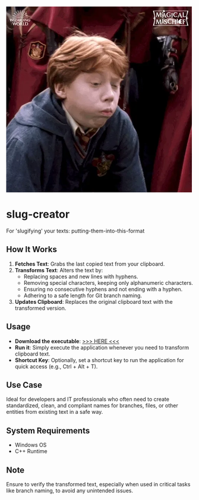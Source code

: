 ![Ron Weasley Funny Vomit](https://github.com/V3RNE42/slug-creator/blob/main/ron-weasley-funny-vomit.webp)

# slug-creator
For 'slugifying' your texts: putting-them-into-this-format

## How It Works
1. **Fetches Text**: Grabs the last copied text from your clipboard.
2. **Transforms Text**: Alters the text by:
   - Replacing spaces and new lines with hyphens.
   - Removing special characters, keeping only alphanumeric characters.
   - Ensuring no consecutive hyphens and not ending with a hyphen.
   - Adhering to a safe length for Git branch naming.
3. **Updates Clipboard**: Replaces the original clipboard text with the transformed version.

## Usage
- **Download the executable**: [>>>  HERE  <<<](https://github.com/V3RNE42/slug-creator/blob/main/ClipboardTransformer.exe)
- **Run it**: Simply execute the application whenever you need to transform clipboard text.
- **Shortcut Key**: Optionally, set a shortcut key to run the application for quick access (e.g., Ctrl + Alt + T).

## Use Case
Ideal for developers and IT professionals who often need to create standardized, clean, and compliant names for branches, files, or other entities from existing text in a safe way.

## System Requirements
- Windows OS
- C++ Runtime

## Note
Ensure to verify the transformed text, especially when used in critical tasks like branch naming, to avoid any unintended issues.

